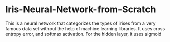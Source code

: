# Iris-Neural-Network-from-Scratch
This is a neural network that categorizes the types of irises from a very famous data set without the help of machine learning libraries.
It uses cross entropy error, and softmax activation.
For the hidden layer, it uses sigmoid
